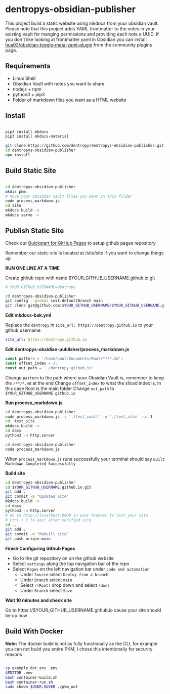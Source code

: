 # dentropys-obsidian-publisher

This project build a static website using mkdocs from your obsidian vault. Please note that this project adds YAML frontmatter to the notes in your existing vault for manging permissions and providing each note a UUID. If you don't like looking at frontmatter yaml in Obsidian you can install [hua03/obsidian-toggle-meta-yaml-plugin](https://github.com/hua03/obsidian-toggle-meta-yaml-plugin) from the community plugins page.

## Requirements

* Linux Shell
* Obsidian Vault with notes you want to share
* nodejs + npm
* python3 + pip3
* Folder of markdown files you want as a HTML website

## Install

``` bash

pip3 install mkdocs
pip3 install mkdocs-material

git clone https://github.com/dentropy/dentropys-obsidian-publisher.git
cd dentropys-obsidian-publisher
npm install

```

## Build Static Site

``` bash

cd dentropys-obsidian-publisher
mkdir pkm
# Move your obsidian vault files you want in this folder
node process_markdown.js
cd site
mkdocs build -v
mkdocs serve -v

```

## Publish Static Site

Check out [Quickstart for GitHub Pages](https://docs.github.com/en/pages/quickstart) to setup github pages repository

Remember our static site is located at /site/site if you want to change things up

**RUN ONE LINE AT A TIME**

Create github repo with name $YOUR_GITHUB_USERNAME.github.io.git

``` bash
# YOUR_GITHUB_USERNAME=dentropy

cd dentropys-obsidian-publisher
git config --global init.defaultBranch main
git clone git@github.com:$YOUR_GITHUB_USERNAME/$YOUR_GITHUB_USERNAME.github.io.git
```

**Edit mkdocs-bak.yml**

Replace the `dentropy` in `site_url: https://dentropy.github.io` to your github username

``` yaml
site_url: https://dentropy.github.io
```


**Edit dentropys-obsidian-publisher/process_markdown.js**

``` js
const pattern = '/home/paul/Documents/Root/**/*.md';
const offset_index = 3;
const out_path = './dentropy.github.io'
```

Change `pattern` to the path where your Obsidian Vault is, remember to keep the `/**/*.md` at the end
Change `offset_index` to what the sliced index is, in this case Root is the main folder
Change `out_path` to `$YOUR_GITHUB_USERNAME.github.io`

**Run process_markdown.js**

``` bash
cd dentropys-obsidian-publisher
node process_markdown.js -i './test_vault' -o './test_site' -oi 1
cd  test_site
mkdocs build -v
cd docs
python3 -m http.server
```


``` bash
cd dentropys-obsidian-publisher
node process_markdown.js
```

When `process_markdown.js` runs successfully your terminal should say `Built Markdown Completed Successfully`

**Build site**

``` bash
cd dentropys-obsidian-publisher
cd $YOUR_GITHUB_USERNAME.github.io.git
git add .
git commit -m "Updated Site"
mkdocs build -v
cd docs
python3 -m http.server
# Go to http://localhost:8000 in your browser to test your site
# Ctrl + C to exit after verified site
cd ..
git add .
git commit -m "Rebuilt site"
git push origin main
```

**Finish Configuring Github Pages**

* Go to the git repository on on the github website
* Select `settings` along the top navigation bar of the repo
* Select `Pages` on the left navigation bar under `code and automation`
  * Under `Source` select `Deploy from a branch`
  * Under `Branch` select `main`
  * Select `/(Root)` drop down and select `/docs`
  * Under `Branch` select `Save`

**Wait 10 minutes and check site**

Go to https://$YOUR_GITHUB_USERNAME.github.io cause your site should be up now

## Build With Docker

**Note:** The docker build is not as fully functionally as the CLI, for example you can not build you entire PKM, I chose this intentionally for security reasons

``` bash

cp example_dot_env .env
$EDITOR .env
bash container-build.sh
bash container-run.sh
sudo chown $USER:$USER ./pkm_out
```